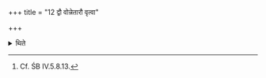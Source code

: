 +++
title = "12 द्वौ वोन्नेतारौ वृत्वा"

+++

<details><summary>थिते</summary>

12. Or having chosen two Unnetr̥ (priests he may give her) to one out of those who does not say astu śrauṣaṭ (in connection with the Hariyojana).[^1]  

[^1]: Cf. ŚB IV.5.8.13.  
</details>
